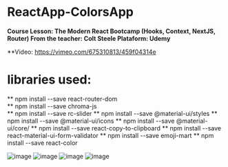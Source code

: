 # ReactApp-ColorsApp
**Course Lesson: The Modern React Bootcamp (Hooks, Context, NextJS, Router)
From the teacher: Colt Steele
Plataform: Udemy**

**Video: https://vimeo.com/675310813/459f04314e

# libraries used:
** npm install --save react-router-dom  
** npm install --save chroma-js  
** npm install --save rc-slider 
** npm install --save @material-ui/styles 
** npm install --save @material-ui/icons
** npm install --save @material-ui/core/
** npm install --save react-copy-to-clipboard
** npm install --save react-material-ui-form-validator
** npm install --save emoji-mart
** npm install --save react-color

![image](https://user-images.githubusercontent.com/73969323/153123090-b3920209-80f6-47dc-be0a-f56a98cbff9f.png)
![image](https://user-images.githubusercontent.com/73969323/153123096-c50a733b-1b78-4883-9198-ed1b77bceaee.png)
![image](https://user-images.githubusercontent.com/73969323/153123105-1a987048-64b7-4095-9754-f440f6affd03.png)
![image](https://user-images.githubusercontent.com/73969323/153123110-8eead3a3-6294-414e-b494-ba32c5992ecd.png)


